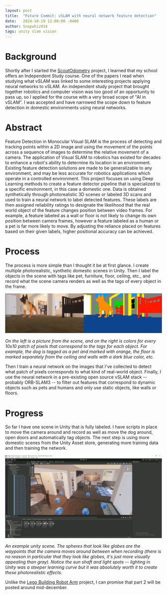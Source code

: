 ```yaml
---
layout: post
title:  "Future Commit: vSLAM with neural network feature detection"
date:   2024-10-19 12:00:00 -0400
author: Snapwhiz914
tags: unity slam vision
---
```


# Background

Shortly after I started the [ScoutOdometry](/2024/08/12/Scout-Odometry) project, I learned that my school offers an Independent Study course. One of the papers I read when studying what vSLAM was linked to some interesting projects applying neural networks to vSLAM. An independent study project that brought together robotics and computer vision was too good of an opportunity to pass up, so I applied for the course with a very broad scope of "AI in vSLAM". I was accepted and have narrowed the scope down to feature detection in domestic environments using neural networks.

# Abstract

Feature Detection in Monocular Visual SLAM is the process of detecting and tracking points within a 2D image and using the movement of the points across a sequence of images to determine the relative movement of a camera. The application of Visual SLAM to robotics has existed for decades to enhance a robot's ability to determine its location in an environment. Existing feature detection solutions are made to be generalizable to any environment, and may be less accurate for robotics applications which operate in a controlled environment. This project focuses on using Deep Learning methods to create a feature detector pipeline that is specialized to a specific environment, in this case a domestic one. Data is obtained synthetically through photorealistic 3D scenes or labeled 3D scans and used to train a neural network to label detected features. These labels are then assigned reliability ratings to designate the likelihood that the real world object of the feature changes position between video frames. For example, a feature labeled as a wall or floor is not likely to change its own position between camera frames, however a feature labeled as a human or a pet is far more likely to move. By adjusting the reliance placed on features based on their given labels, higher positional accuracy can be achieved.

# Process

The process is more simple than I thought it be at first glance. I create multiple photorealistic, synthetic domestic scenes in Unity. Then I label the objects in the scene with tags like pet, furniture, floor, ceiling, etc., and record what the scene camera renders as well as the tags of every object in the frame.

![Camera rendition and training data](/assets/images/2024-10-19-Independent-Study/videoframe.png)

*On the left is a picture from the scene, and on the right is colors for every 10x10 patch of pixels that correspond to the tags for each object. For example, the dog is tagged as a pet and marked with orange, the floor is marked separately from the ceiling and walls with a dark blue color, etc.*

Then I train a neural network on the images that I've collected to detect what patch of pixels corresponds to what kind of real-world object. Finally, I use the neural network in a pre-existing open source vSLAM stack -- probably ORB-SLAM3 -- to filter out features that correspond to dynamic objects such as pets and humans and only use static objects, like walls or floors.

# Progress

So far I have one scene in Unity that is fully labeled. I have scripts in place to move the camera around and record as well as move the dog around, open doors and automatically tag objects. The next step is using more domestic scenes from the Unity Asset store, generating more training data and then training the network. 

![Example scene](/assets/images/2024-10-19-Independent-Study/scene.png)

*An example unity scene. The spheres that look like globes are the waypoints that the camera moves around between when recording (there is no reason in particular that they look like globes, it's just more visually appealing than gray). Notice the sun shaft and light spots -- lighting in Unity was a steeper learning curve but it was absolutely worth it to create these photorealistic effects.*

Unlike the [Lego Building Robot Arm](/2024/08/12/Lego-Arm) project, I can promise that part 2 will be posted around mid-december.